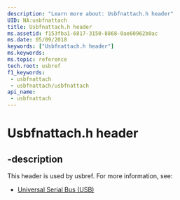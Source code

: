 ```yaml
---
description: "Learn more about: Usbfnattach.h header"
UID: NA:usbfnattach
title: Usbfnattach.h header
ms.assetid: f153fba1-6817-3150-8868-0ae60962b0ac
ms.date: 05/09/2018
keywords: ["Usbfnattach.h header"]
ms.keywords: 
ms.topic: reference
tech.root: usbref
f1_keywords:
 - usbfnattach
 - usbfnattach/usbfnattach
api_name:
 - usbfnattach
---
```


# Usbfnattach.h header


## -description

This header is used by usbref. For more information, see:

- [Universal Serial Bus (USB)](../_usbref/index.md)

